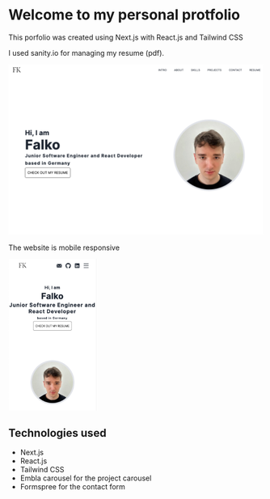 # Welcome to my personal protfolio

This porfolio was created using Next.js with React.js and Tailwind CSS

I used sanity.io for managing my resume (pdf).

![Hero](./screenshots/hero_desktop.png)

<p>The website is mobile responsive</p>
<img src="./screenshots/hero_mobile.png" height="300">

## Technologies used

- Next.js
- React.js
- Tailwind CSS
- Embla carousel for the project carousel
- Formspree for the contact form
